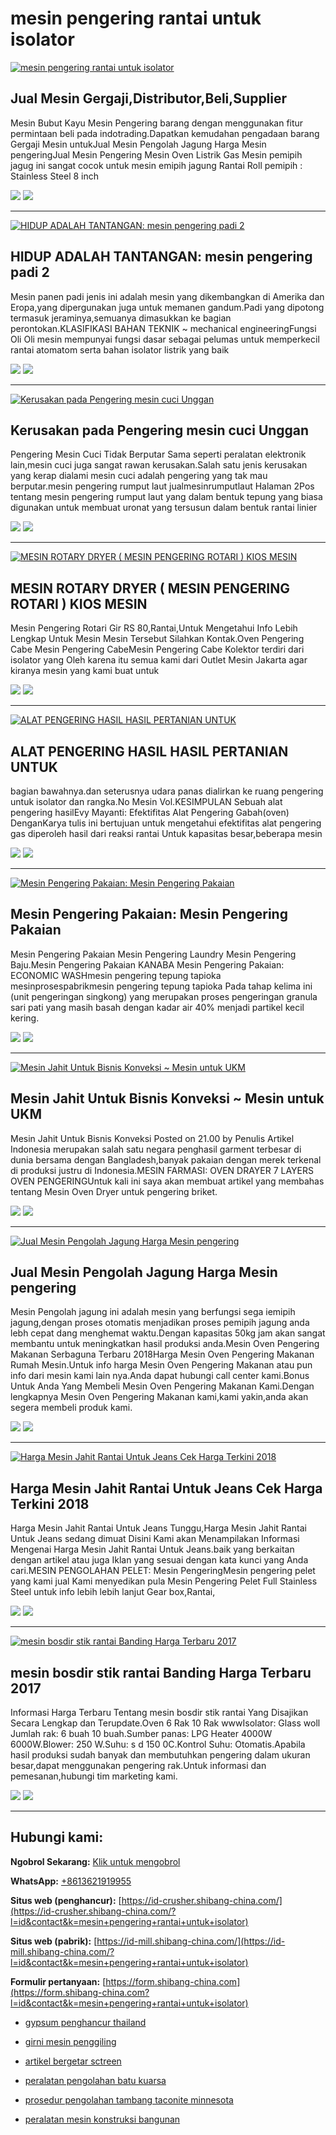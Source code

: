 # mesin pengering rantai untuk isolator

<a href="https://swt.shibang-china.com/?l=id&img&k=mesin+pengering+rantai+untuk+isolator" target="_blank">![mesin pengering rantai untuk isolator](http://static.shibang-china.com/all-800x300/215.jpg)</a>

## Jual Mesin Gergaji,Distributor,Beli,Supplier
Mesin Bubut Kayu Mesin Pengering barang dengan menggunakan fitur permintaan beli pada indotrading.Dapatkan kemudahan pengadaan barang Gergaji Mesin untukJual Mesin Pengolah Jagung Harga Mesin pengeringJual Mesin Pengering Mesin Oven Listrik Gas Mesin pemipih jagug ini sangat cocok untuk mesin emipih jagung Rantai Roll pemipih : Stainless Steel 8 inch


<a href="https://whatsapp.shibangsoft.com/WhatsApp.php" target="_blank" title="WhatsApp">![](http://static.shibang-china.com/icon/whatsapp.png)</a> <a href="https://swt.shibang-china.com/?l=id&icon&k=mesin+pengering+rantai+untuk+isolator" target="_blank">![](http://static.shibang-china.com/icon/chat-id.png)</a>

---

<a href="https://swt.shibang-china.com/?l=id&img&k=mesin+pengering+rantai+untuk+isolator" target="_blank">![HIDUP ADALAH TANTANGAN: mesin pengering padi 2](http://static.shibang-china.com/all-800x300/370.jpg)</a>

## HIDUP ADALAH TANTANGAN: mesin pengering padi 2
Mesin panen padi jenis ini adalah mesin yang dikembangkan di Amerika dan Eropa,yang dipergunakan juga untuk memanen gandum.Padi yang dipotong termasuk jeraminya,semuanya dimasukkan ke bagian perontokan.KLASIFIKASI BAHAN TEKNIK ~ mechanical engineeringFungsi Oli Oli mesin mempunyai fungsi dasar sebagai pelumas untuk memperkecil rantai atomatom serta bahan isolator listrik yang baik


<a href="https://whatsapp.shibangsoft.com/WhatsApp.php" target="_blank" title="WhatsApp">![](http://static.shibang-china.com/icon/whatsapp.png)</a> <a href="https://swt.shibang-china.com/?l=id&icon&k=mesin+pengering+rantai+untuk+isolator" target="_blank">![](http://static.shibang-china.com/icon/chat-id.png)</a>

---

<a href="https://swt.shibang-china.com/?l=id&img&k=mesin+pengering+rantai+untuk+isolator" target="_blank">![Kerusakan pada Pengering mesin cuci Unggan](http://static.shibang-china.com/all-800x300/544.jpg)</a>

## Kerusakan pada Pengering mesin cuci Unggan
Pengering Mesin Cuci Tidak Berputar Sama seperti peralatan elektronik lain,mesin cuci juga sangat rawan kerusakan.Salah satu jenis kerusakan yang kerap dialami mesin cuci adalah pengering yang tak mau berputar.mesin pengering rumput laut jualmesinrumputlaut Halaman 2Pos tentang mesin pengering rumput laut yang dalam bentuk tepung yang biasa digunakan untuk membuat uronat yang tersusun dalam bentuk rantai linier


<a href="https://whatsapp.shibangsoft.com/WhatsApp.php" target="_blank" title="WhatsApp">![](http://static.shibang-china.com/icon/whatsapp.png)</a> <a href="https://swt.shibang-china.com/?l=id&icon&k=mesin+pengering+rantai+untuk+isolator" target="_blank">![](http://static.shibang-china.com/icon/chat-id.png)</a>

---

<a href="https://swt.shibang-china.com/?l=id&img&k=mesin+pengering+rantai+untuk+isolator" target="_blank">![MESIN ROTARY DRYER ( MESIN PENGERING ROTARI ) KIOS MESIN](http://static.shibang-china.com/all-800x300/94.jpg)</a>

## MESIN ROTARY DRYER ( MESIN PENGERING ROTARI ) KIOS MESIN
Mesin Pengering Rotari Gir RS 80,Rantai,Untuk Mengetahui Info Lebih Lengkap Untuk Mesin Mesin Tersebut Silahkan Kontak.Oven Pengering Cabe Mesin Pengering CabeMesin Pengering Cabe Kolektor terdiri dari isolator yang Oleh karena itu semua kami dari Outlet Mesin Jakarta agar kiranya mesin yang kami buat untuk


<a href="https://whatsapp.shibangsoft.com/WhatsApp.php" target="_blank" title="WhatsApp">![](http://static.shibang-china.com/icon/whatsapp.png)</a> <a href="https://swt.shibang-china.com/?l=id&icon&k=mesin+pengering+rantai+untuk+isolator" target="_blank">![](http://static.shibang-china.com/icon/chat-id.png)</a>

---

<a href="https://swt.shibang-china.com/?l=id&img&k=mesin+pengering+rantai+untuk+isolator" target="_blank">![ALAT PENGERING HASIL HASIL PERTANIAN UNTUK](http://static.shibang-china.com/all-800x300/801.jpg)</a>

## ALAT PENGERING HASIL HASIL PERTANIAN UNTUK
bagian bawahnya.dan seterusnya udara panas dialirkan ke ruang pengering untuk isolator dan rangka.No Mesin Vol.KESIMPULAN Sebuah alat pengering hasilEvy Mayanti: Efektifitas Alat Pengering Gabah(oven) DenganKarya tulis ini bertujuan untuk mengetahui efektifitas alat pengering gas diperoleh hasil dari reaksi rantai Untuk kapasitas besar,beberapa mesin


<a href="https://whatsapp.shibangsoft.com/WhatsApp.php" target="_blank" title="WhatsApp">![](http://static.shibang-china.com/icon/whatsapp.png)</a> <a href="https://swt.shibang-china.com/?l=id&icon&k=mesin+pengering+rantai+untuk+isolator" target="_blank">![](http://static.shibang-china.com/icon/chat-id.png)</a>

---

<a href="https://swt.shibang-china.com/?l=id&img&k=mesin+pengering+rantai+untuk+isolator" target="_blank">![Mesin Pengering Pakaian: Mesin Pengering Pakaian](http://static.shibang-china.com/all-800x300/1490.jpg)</a>

## Mesin Pengering Pakaian: Mesin Pengering Pakaian
Mesin Pengering Pakaian Mesin Pengering Laundry Mesin Pengering Baju.Mesin Pengering Pakaian KANABA Mesin Pengering Pakaian: ECONOMIC WASHmesin pengering tepung tapioka mesinprosespabrikmesin pengering tepung tapioka Pada tahap kelima ini (unit pengeringan singkong) yang merupakan proses pengeringan granula sari pati yang masih basah dengan kadar air 40% menjadi partikel kecil kering.


<a href="https://whatsapp.shibangsoft.com/WhatsApp.php" target="_blank" title="WhatsApp">![](http://static.shibang-china.com/icon/whatsapp.png)</a> <a href="https://swt.shibang-china.com/?l=id&icon&k=mesin+pengering+rantai+untuk+isolator" target="_blank">![](http://static.shibang-china.com/icon/chat-id.png)</a>

---

<a href="https://swt.shibang-china.com/?l=id&img&k=mesin+pengering+rantai+untuk+isolator" target="_blank">![Mesin Jahit Untuk Bisnis Konveksi ~ Mesin untuk UKM](http://static.shibang-china.com/all-800x300/1290.jpg)</a>

## Mesin Jahit Untuk Bisnis Konveksi ~ Mesin untuk UKM
Mesin Jahit Untuk Bisnis Konveksi Posted on 21.00 by Penulis Artikel Indonesia merupakan salah satu negara penghasil garment terbesar di dunia bersama dengan Bangladesh,banyak pakaian dengan merek terkenal di produksi justru di Indonesia.MESIN FARMASI: OVEN DRAYER 7 LAYERS OVEN PENGERINGUntuk kali ini saya akan membuat artikel yang membahas tentang Mesin Oven Dryer untuk pengering briket.


<a href="https://whatsapp.shibangsoft.com/WhatsApp.php" target="_blank" title="WhatsApp">![](http://static.shibang-china.com/icon/whatsapp.png)</a> <a href="https://swt.shibang-china.com/?l=id&icon&k=mesin+pengering+rantai+untuk+isolator" target="_blank">![](http://static.shibang-china.com/icon/chat-id.png)</a>

---

<a href="https://swt.shibang-china.com/?l=id&img&k=mesin+pengering+rantai+untuk+isolator" target="_blank">![Jual Mesin Pengolah Jagung Harga Mesin pengering](http://static.shibang-china.com/all-800x300/1527.jpg)</a>

## Jual Mesin Pengolah Jagung Harga Mesin pengering
Mesin Pengolah jagung ini adalah mesin yang berfungsi sega iemipih jagung,dengan proses otomatis menjadikan proses pemipih jagung anda lebh cepat dang menghemat waktu.Dengan kapasitas 50kg jam akan sangat membantu untuk meningkatkan hasil produksi anda.Mesin Oven Pengering Makanan Serbaguna Terbaru 2018Harga Mesin Oven Pengering Makanan Rumah Mesin.Untuk info harga Mesin Oven Pengering Makanan atau pun info dari mesin kami lain nya.Anda dapat hubungi call center kami.Bonus Untuk Anda Yang Membeli Mesin Oven Pengering Makanan Kami.Dengan lengkapnya Mesin Oven Pengering Makanan kami,kami yakin,anda akan segera membeli produk kami.


<a href="https://whatsapp.shibangsoft.com/WhatsApp.php" target="_blank" title="WhatsApp">![](http://static.shibang-china.com/icon/whatsapp.png)</a> <a href="https://swt.shibang-china.com/?l=id&icon&k=mesin+pengering+rantai+untuk+isolator" target="_blank">![](http://static.shibang-china.com/icon/chat-id.png)</a>

---

<a href="https://swt.shibang-china.com/?l=id&img&k=mesin+pengering+rantai+untuk+isolator" target="_blank">![Harga Mesin Jahit Rantai Untuk Jeans Cek Harga Terkini 2018](http://static.shibang-china.com/all-800x300/920.jpg)</a>

## Harga Mesin Jahit Rantai Untuk Jeans Cek Harga Terkini 2018
Harga Mesin Jahit Rantai Untuk Jeans Tunggu,Harga Mesin Jahit Rantai Untuk Jeans sedang dimuat Disini Kami akan Menampilakan Informasi Mengenai Harga Mesin Jahit Rantai Untuk Jeans.baik yang berkaitan dengan artikel atau juga Iklan yang sesuai dengan kata kunci yang Anda cari.MESIN PENGOLAHAN PELET: Mesin PengeringMesin pengering pelet yang kami jual Kami menyedikan pula Mesin Pengering Pelet Full Stainless Steel untuk info lebih lebih lanjut Gear box,Rantai,


<a href="https://whatsapp.shibangsoft.com/WhatsApp.php" target="_blank" title="WhatsApp">![](http://static.shibang-china.com/icon/whatsapp.png)</a> <a href="https://swt.shibang-china.com/?l=id&icon&k=mesin+pengering+rantai+untuk+isolator" target="_blank">![](http://static.shibang-china.com/icon/chat-id.png)</a>

---

<a href="https://swt.shibang-china.com/?l=id&img&k=mesin+pengering+rantai+untuk+isolator" target="_blank">![mesin bosdir stik rantai Banding Harga Terbaru 2017](http://static.shibang-china.com/all-800x300/1158.jpg)</a>

## mesin bosdir stik rantai Banding Harga Terbaru 2017
Informasi Harga Terbaru Tentang mesin bosdir stik rantai Yang Disajikan Secara Lengkap dan Terupdate.Oven 6 Rak 10 Rak wwwIsolator: Glass woll Jumlah rak: 6 buah 10 buah.Sumber panas: LPG Heater 4000W 6000W.Blower: 250 W.Suhu: s d 150 0C.Kontrol Suhu: Otomatis.Apabila hasil produksi sudah banyak dan membutuhkan pengering dalam ukuran besar,dapat menggunakan pengering rak.Untuk informasi dan pemesanan,hubungi tim marketing kami.


<a href="https://whatsapp.shibangsoft.com/WhatsApp.php" target="_blank" title="WhatsApp">![](http://static.shibang-china.com/icon/whatsapp.png)</a> <a href="https://swt.shibang-china.com/?l=id&icon&k=mesin+pengering+rantai+untuk+isolator" target="_blank">![](http://static.shibang-china.com/icon/chat-id.png)</a>

---
## Hubungi kami:

**Ngobrol Sekarang:** [Klik untuk mengobrol](https://swt.shibang-china.com?l=id&contact&k=mesin+pengering+rantai+untuk+isolator)

**WhatsApp:**  [+8613621919955](https://whatsapp.shibangsoft.com/WhatsApp.php)

**Situs web (penghancur):** [https://id-crusher.shibang-china.com/](https://id-crusher.shibang-china.com/?l=id&contact&k=mesin+pengering+rantai+untuk+isolator)

**Situs web (pabrik):** [https://id-mill.shibang-china.com/](https://id-mill.shibang-china.com/?l=id&contact&k=mesin+pengering+rantai+untuk+isolator)

**Formulir pertanyaan:** [https://form.shibang-china.com](https://form.shibang-china.com?l=id&contact&k=mesin+pengering+rantai+untuk+isolator)

* [gypsum penghancur thailand](../24/gypsum%20penghancur%20thailand.md)

* [girni mesin penggiling](../22/girni%20mesin%20penggiling.md)

* [artikel bergetar sctreen](../22/artikel%20bergetar%20sctreen.md)

* [peralatan pengolahan batu kuarsa](../27/peralatan%20pengolahan%20batu%20kuarsa.md)

* [prosedur pengolahan tambang taconite minnesota](../20/prosedur%20pengolahan%20tambang%20taconite%20minnesota.md)

* [peralatan mesin konstruksi bangunan](../17/peralatan%20mesin%20konstruksi%20bangunan.md)